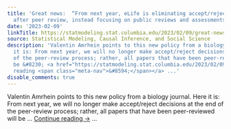 ```yaml
---
title: 'Great news:  “From next year, eLife is eliminating accept/reject decisions
  after peer review, instead focusing on public reviews and assessments of preprints.”'
date: '2023-02-09'
linkTitle: https://statmodeling.stat.columbia.edu/2023/02/09/great-news-from-next-year-elife-is-eliminating-accept-reject-decisions-after-peer-review-instead-focusing-on-public-reviews-and-assessments-of-preprints/
source: Statistical Modeling, Causal Inference, and Social Science
description: 'Valentin Amrhein points to this new policy from a biology journal. Here
  it is: From next year, we will no longer make accept/reject decisions at the end
  of the peer-review process; rather, all papers that have been peer-reviewed will
  be &#8230; <a href="https://statmodeling.stat.columbia.edu/2023/02/09/great-news-from-next-year-elife-is-eliminating-accept-reject-decisions-after-peer-review-instead-focusing-on-public-reviews-and-assessments-of-preprints/">Continue
  reading <span class="meta-nav">&#8594;</span></a> ...'
disable_comments: true
---
```

Valentin Amrhein points to this new policy from a biology journal. Here it is: From next year, we will no longer make accept/reject decisions at the end of the peer-review process; rather, all papers that have been peer-reviewed will be &#8230; <a href="https://statmodeling.stat.columbia.edu/2023/02/09/great-news-from-next-year-elife-is-eliminating-accept-reject-decisions-after-peer-review-instead-focusing-on-public-reviews-and-assessments-of-preprints/">Continue reading <span class="meta-nav">&#8594;</span></a> ...